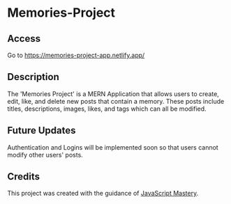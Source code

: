 # Memories-Project

Access
------

Go to https://memories-project-app.netlify.app/

Description
-----------

The 'Memories Project' is a MERN Application that allows users to create, edit, like, and delete new posts that contain a memory.
These posts include titles, descriptions, images, likes, and tags which can all be modified.

Future Updates
--------------

Authentication and Logins will be implemented soon so that users cannot modify other users' posts.

Credits
-------

This project was created with the guidance of
[JavaScript Mastery](https://www.youtube.com/watch?v=ngc9gnGgUdA&list=PL6QREj8te1P7VSwhrMf3D3Xt4V6_SRkhu&t=0s&ab_channel=JavaScriptMastery).
